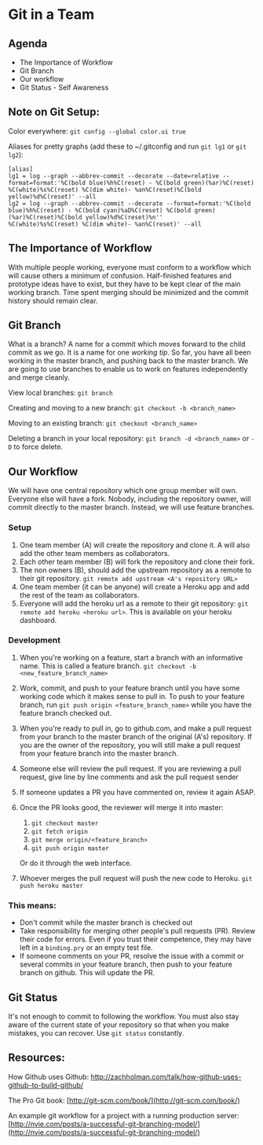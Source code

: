 # Git in a Team

## Agenda
* The Importance of Workflow
* Git Branch
* Our workflow
* Git Status - Self Awareness


## Note on Git Setup:

Color everywhere:
`git config --global color.ui true`

Aliases for pretty graphs (add these to ~/.gitconfig and run `git lg1` or `git lg2`):

```
[alias]
lg1 = log --graph --abbrev-commit --decorate --date=relative --format=format:'%C(bold blue)%h%C(reset) - %C(bold green)(%ar)%C(reset) %C(white)%s%C(reset) %C(dim white)- %an%C(reset)%C(bold yellow)%d%C(reset)' --all
lg2 = log --graph --abbrev-commit --decorate --format=format:'%C(bold blue)%h%C(reset) - %C(bold cyan)%aD%C(reset) %C(bold green)(%ar)%C(reset)%C(bold yellow)%d%C(reset)%n''          %C(white)%s%C(reset) %C(dim white)- %an%C(reset)' --all
```

## The Importance of Workflow

With multiple people working, everyone must conform to a workflow which will cause others a minimum of confusion.  Half-finished features and prototype ideas have to exist, but they have to be kept clear of the main working branch.  Time spent merging should be minimized and the commit history should remain clear.

## Git Branch

What is a branch?  A name for a commit which moves forward to the child commit as we go.  It is a name for one _working tip_.  So far, you have all been working in the master branch, and pushing back to the master branch.  We are going to use branches to enable us to work on features independently and merge cleanly.

View local branches:
`git branch`

Creating and moving to a new branch:
`git checkout -b <branch_name>`

Moving to an existing branch:
`git checkout <branch_name>`

Deleting a branch in your local repository:
`git branch -d <branch_name>` or `-D` to force delete.

## Our Workflow

We will have one central repository which one group member will own.  Everyone else will have a fork.  Nobody, including the repository owner, will commit directly to the master branch.  Instead, we will use feature branches.

### Setup
1. One team member (A) will create the repository and clone it.  A will also add the other team members as collaborators.
2. Each other team member (B) will fork the repository and clone their fork.
3. The non owners (B), should add the upstream repository as a remote to their git repository.  `git remote add upstream <A's repository URL>`
4. One team member (it can be anyone) will create a Heroku app and add the rest of the team as collaborators.
5. Everyone will add the heroku url as a remote to their git repository: `git remote add heroku <heroku url>`.  This is available on your heroku dashboard.

### Development
1. When you're working on a feature, start a branch with an informative name.  This is called a feature branch.  `git checkout -b <new_feature_branch_name>`
2. Work, commit, and push to your feature branch until you have some working code which it makes sense to pull in.   To push to your feature branch, run `git push origin <feature_branch_name>` while you have the feature branch checked out.
3. When you're ready to pull in, go to github.com, and make a pull request from your branch to the master branch of the original (A's) repository.  If you are the owner of the repository, you will still make a pull request from your feature branch into the master branch.  
4. Someone else will review the pull request.  If you are reviewing a pull request, give line by line comments and ask the pull request sender
5. If someone updates a PR you have commented on, review it again ASAP.
6. Once the PR looks good, the reviewer will merge it into master:
	1. `git checkout master`
	2. `git fetch origin`
	3. `git merge origin/<feature_branch>`
	4. `git push origin master`

	Or do it through the web interface.

5. Whoever merges the pull request will push the new code to Heroku. `git push heroku master`

### This means:
* Don't commit while the master branch is checked out
* Take responsibility for merging other people's pull requests (PR).  Review their code for errors.  Even if you trust their competence, they may have left in a `binding.pry` or an empty test file.
* If someone comments on your PR, resolve the issue with a commit or several commits in your feature branch, then push to your feature branch on github.  This will update the PR.

## Git Status

It's not enough to commit to following the workflow.  You must also stay aware of the current state of your repository so that when you make mistakes, you can recover.  Use `git status` constantly.  

## Resources:
How Github uses Github:
http://zachholman.com/talk/how-github-uses-github-to-build-github/

The Pro Git book:
[http://git-scm.com/book/](http://git-scm.com/book/)

An example git workflow for a project with a running production server:
[http://nvie.com/posts/a-successful-git-branching-model/](http://nvie.com/posts/a-successful-git-branching-model/)